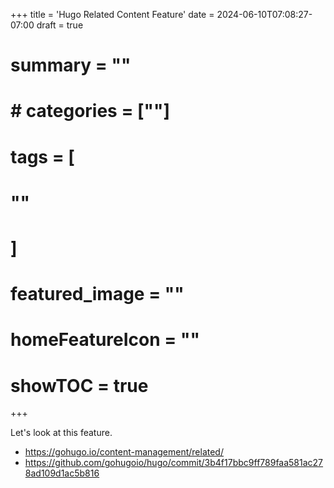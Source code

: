 +++
title = 'Hugo Related Content Feature'
date = 2024-06-10T07:08:27-07:00
draft = true
# summary = ""
# # categories = [""]
# tags = [
  # ""
  # ]
# featured_image = ""
# homeFeatureIcon = ""
# showTOC = true
+++

<!--more-->

Let's look at this feature.
- https://gohugo.io/content-management/related/
- https://github.com/gohugoio/hugo/commit/3b4f17bbc9ff789faa581ac278ad109d1ac5b816